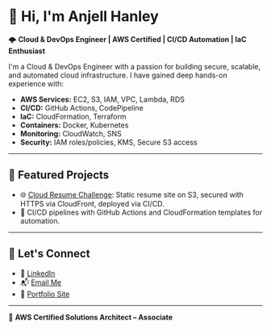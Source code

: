 # 👋 Hi, I'm Anjell Hanley

🌩️ **Cloud & DevOps Engineer | AWS Certified | CI/CD Automation | IaC Enthusiast**

I'm a Cloud & DevOps Engineer with a passion for building secure, scalable, and automated cloud infrastructure. I have gained deep hands-on experience with:

- **AWS Services:** EC2, S3, IAM, VPC, Lambda, RDS
- **CI/CD:** GitHub Actions, CodePipeline
- **IaC:** CloudFormation, Terraform
- **Containers:** Docker, Kubernetes
- **Monitoring:** CloudWatch, SNS
- **Security:** IAM roles/policies, KMS, Secure S3 access

---

## 💼 Featured Projects
- 🌐 [Cloud Resume Challenge](https://anjellscloud.com): Static resume site on S3, secured with HTTPS via CloudFront, deployed via CI/CD.
- 🧩 CI/CD pipelines with GitHub Actions and CloudFormation templates for automation.

---

## 🔗 Let's Connect
- 💼 [LinkedIn](https://www.linkedin.com/in/anjell-hanley)
- 📬 [Email Me](mailto:anjellhanley@gmail.com)
- 📁 [Portfolio Site](https://anjellscloud.com)

---

📌 **AWS Certified Solutions Architect – Associate**
